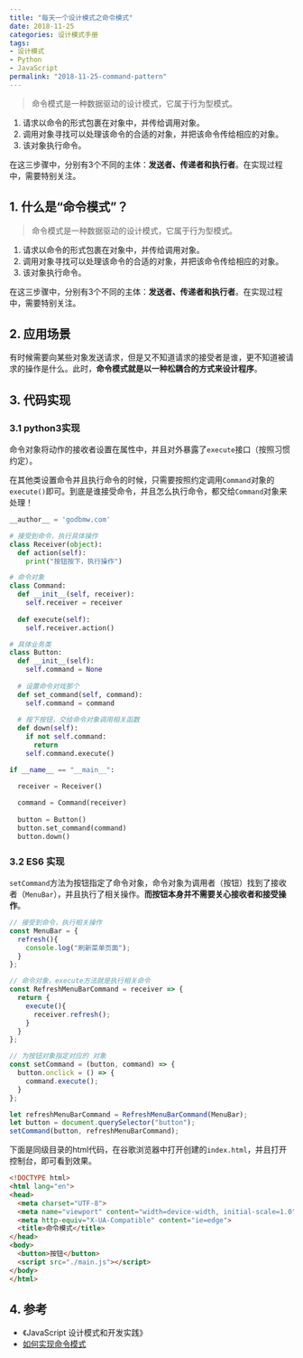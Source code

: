 ```yaml
---
title: "每天一个设计模式之命令模式"
date: 2018-11-25
categories: 设计模式手册
tags:
- 设计模式
- Python
- JavaScript
permalink: "2018-11-25-command-pattern"
---
```


> 命令模式是一种数据驱动的设计模式，它属于行为型模式。

1. 请求以命令的形式包裹在对象中，并传给调用对象。
2. 调用对象寻找可以处理该命令的合适的对象，并把该命令传给相应的对象。
3. 该对象执行命令。

在这三步骤中，分别有3个不同的主体：**发送者、传递者和执行者**。在实现过程中，需要特别关注。

<!-- more -->

## 1. 什么是“命令模式”？

> 命令模式是一种数据驱动的设计模式，它属于行为型模式。

1. 请求以命令的形式包裹在对象中，并传给调用对象。
2. 调用对象寻找可以处理该命令的合适的对象，并把该命令传给相应的对象。
3. 该对象执行命令。

在这三步骤中，分别有3个不同的主体：**发送者、传递者和执行者**。在实现过程中，需要特别关注。

## 2. 应用场景

有时候需要向某些对象发送请求，但是又不知道请求的接受者是谁，更不知道被请求的操作是什么。此时，**命令模式就是以一种松耦合的方式来设计程序**。

## 3. 代码实现

### 3.1 python3实现

命令对象将动作的接收者设置在属性中，并且对外暴露了`execute`接口（按照习惯约定）。

在其他类设置命令并且执行命令的时候，只需要按照约定调用`Command`对象的`execute()`即可。到底是谁接受命令，并且怎么执行命令，都交给`Command`对象来处理！

```python
__author__ = 'godbmw.com'

# 接受到命令，执行具体操作
class Receiver(object):
  def action(self):
    print("按钮按下，执行操作")

# 命令对象
class Command:
  def __init__(self, receiver):
    self.receiver = receiver
  
  def execute(self):
    self.receiver.action()

# 具体业务类
class Button:
  def __init__(self):
    self.command = None
  
  # 设置命令对戏那个
  def set_command(self, command):
    self.command = command
  
  # 按下按钮，交给命令对象调用相关函数
  def down(self):
    if not self.command:
      return 
    self.command.execute()

if __name__ == "__main__":

  receiver = Receiver()
  
  command = Command(receiver)
  
  button = Button()
  button.set_command(command)
  button.down()
```


### 3.2 ES6 实现

`setCommand`方法为按钮指定了命令对象，命令对象为调用者（按钮）找到了接收者（`MenuBar`），并且执行了相关操作。**而按钮本身并不需要关心接收者和接受操作**。

```javascript
// 接受到命令，执行相关操作
const MenuBar = {
  refresh(){
    console.log("刷新菜单页面");
  }
};

// 命令对象，execute方法就是执行相关命令
const RefreshMenuBarCommand = receiver => {
  return {
    execute(){
      receiver.refresh();
    }
  }
};

// 为按钮对象指定对应的 对象 
const setCommand = (button, command) => {
  button.onclick = () => {
    command.execute();
  }
};

let refreshMenuBarCommand = RefreshMenuBarCommand(MenuBar);
let button = document.querySelector("button");
setCommand(button, refreshMenuBarCommand);
```

下面是同级目录的html代码，在谷歌浏览器中打开创建的`index.html`，并且打开控制台，即可看到效果。

```html
<!DOCTYPE html>
<html lang="en">
<head>
  <meta charset="UTF-8">
  <meta name="viewport" content="width=device-width, initial-scale=1.0">
  <meta http-equiv="X-UA-Compatible" content="ie=edge">
  <title>命令模式</title>
</head>
<body>
  <button>按钮</button>
  <script src="./main.js"></script>
</body>
</html>
```

## 4. 参考

- 《JavaScript 设计模式和开发实践》
- [如何实现命令模式](https://www.yiibai.com/python_design_patterns/python_design_patterns_command.html)

